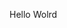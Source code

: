 Hello Wolrd





























































































